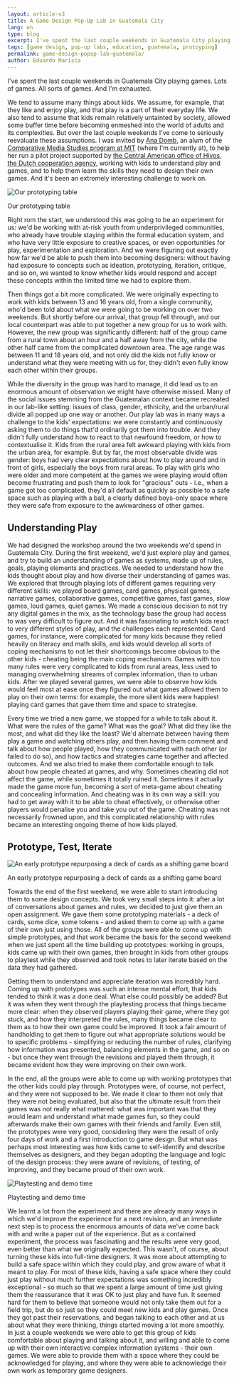 ```yaml
---
layout: article-v3
title: A Game Design Pop-Up Lab in Guatemala City
lang: en
type: blog
excerpt: I've spent the last couple weekends in Guatemala City playing games. Lots of games. All sorts of games. And I'm exhausted.
tags: [game design, pop-up labs, education, guatemala, protoyping]
permalink: game-design-popup-lab-guatemala/
author: Eduardo Marisca
---
```

I've spent the last couple weekends in Guatemala City playing games. Lots of games. All sorts of games. And I'm exhausted.

We tend to assume many things about kids. We assume, for example, that they like and enjoy play, and that play is a part of their everyday life. We also tend to assume that kids remain relatively untainted by society, allowed some buffer time before becoming enmeshed into the world of adults and its complexities. But over the last couple weekends I've come to seriously reevaluate these assumptions. I was invited by [Ana Domb](http://yo.anadk.com/), an alum of the [Comparative Media Studies program at MIT](http://cmsw.mit.edu) (where I'm currently at), to help her run a pilot project supported by [the Central American office of Hivos, the Dutch cooperation agency](http://central-america.hivos.org/), working with kids to understand play and games, and to help them learn the skills they need to design their own games. And it's been an extremely interesting challenge to work on.

<div class="article-image_container">
	<img src="/files/prototyping-table.jpg" alt="Our prototyping table" class="article-image" />
	<p>Our prototyping table</p>
</div>

Right rom the start, we understood this was going to be an experiment for us: we'd be working with at-risk youth from underprivileged communities, who already have trouble staying within the formal education system, and who have very little exposure to creative spaces, or even opportunities for play, experimentation and exploration. And we were figuring out exactly how far we'd be able to push them into becoming designers: without having had exposure to concepts such as ideation, prototyping, iteration, critique, and so on, we wanted to know whether kids would respond and accept these concepts within the limited time we had to explore them.

Then things got a bit more complicated. We were originally expecting to work with kids between 13 and 16 years old, from a single community, who'd been told about what we were going to be working on over two weekends. But shortly before our arrival, that group fell through, and our local counterpart was able to put together a new group for us to work with. However, the new group was significantly different: half of the group came from a rural town about an hour and a half away from the city, while the other half came from the complicated downtown area. The age range was between 11 and 18 years old, and not only did the kids not fully know or understand what they were meeting with us for, they didn't even fully know each other within their groups.

While the diversity in the group was hard to manage, it did lead us to an enormous amount of observation we might have otherwise missed. Many of the social issues stemming from the Guatemalan context became recreated in our lab-like setting: issues of class, gender, ethnicity, and the urban/rural divide all popped up one way or another. Our play lab was in many ways a challenge to the kids' expectations: we were constantly and continuously asking them to do things that'd ordinarily got them into trouble. And they didn't fully understand how to react to that newfound freedom, or how to contextualise it. Kids from the rural area felt awkward playing with kids from the urban area, for example. But by far, the most observable divide was gender: boys had very clear expectations about how to play around and in front of girls, especially the boys from rural areas. To play with girls who were older and more competent at the games we were playing would often become frustrating and push them to look for "gracious" outs - i.e., when a game got too complicated, they'd all default as quickly as possible to a safe space such as playing with a ball, a clearly defined boys-only space where they were safe from exposure to the awkwardness of other games.

Understanding Play
------------------

We had designed the workshop around the two weekends we'd spend in Guatemala City. During the first weekend, we'd just explore play and games, and try to build an understanding of games as systems, made up of rules, goals, playing elements and practices. We needed to understand how the kids thought about play and how diverse their understanding of games was. We explored that through playing lots of different games requiring very different skills: we played board games, card games, physical games, narrative games, collaborative games, competitive games, fast games, slow games, loud games, quiet games. We made a conscious decision to not try any digital games in the mix, as the technology base the group had access to was very difficult to figure out. And it was fascinating to watch kids react to very different styles of play, and the challenges each represented. Card games, for instance, were complicated for many kids because they relied heavily on literacy and math skills, and kids would develop all sorts of coping mechanisms to not let their shortcomings become obvious to the other kids - cheating being the main coping mechanism. Games with too many rules were very complicated to kids from rural areas, less used to managing overwhelming streams of complex information, than to urban kids. After we played several games, we were able to observe how kids would feel most at ease once they figured out what games allowed them to play on their own terms: for example, the more silent kids were happiest playing card games that gave them time and space to strategise. 

Every time we tried a new game, we stopped for a while to talk about it. What were the rules of the game? What was the goal? What did they like the most, and what did they like the least? We'd alternate between having them play a game and watching others play, and then having them comment and talk about how people played, how they communicated with each other (or failed to do so), and how tactics and strategies came together and affected outcomes. And we also tried to make them comfortable enough to talk about how people cheated at games, and why. Sometimes cheating did not affect the game, while sometimes it totally ruined it. Sometimes it actually made the game more fun, becoming a sort of meta-game about cheating and concealing information. And cheating was in its own way a skill: you had to get away with it to be able to cheat effectively, or otherwise other players would penalise you and take you out of the game. Cheating was not necessarily frowned upon, and this complicated relationship with rules became an interesting ongoing theme of how kids played. 

Prototype, Test, Iterate
------------------------

<div class="article-image_container">
	<img src="/files/game-prototype.jpg" alt="An early prototype repurposing a deck of cards as a shifting game board" class="article-image" />
	<p>An early prototype repurposing a deck of cards as a shifting game board</p>
</div>

Towards the end of the first weekend, we were able to start introducing them to some design concepts. We took very small steps into it: after a lot of conversations about games and rules, we decided to just give them an open assignment. We gave them some prototyping materials - a deck of cards, some dice, some tokens - and asked them to come up with a game of their own just using those. All of the groups were able to come up with simple prototypes, and that work became the basis for the second weekend when we just spent all the time building up prototypes: working in groups, kids came up with their own games, then brought in kids from other groups to playtest while they observed and took notes to later iterate based on the data they had gathered. 

Getting them to understand and appreciate iteration was incredibly hard. Coming up with prototypes was such an intense mental effort, that kids tended to think it was a done deal. What else could possibly be added? But it was when they went through the playtesting process that things became more clear: when they observed players playing their game, where they got stuck, and how they interpreted the rules, many things became clear to them as to how their own game could be improved. It took a fair amount of handholding to get them to figure out what appropriate solutions would be to specific problems - simplifying or reducing the number of rules, clarifying how information was presented, balancing elements in the game, and so on - but once they went through the revisions and played them through, it became evident how they were improving on their own work.

In the end, all the groups were able to come up with working prototypes that the other kids could play through. Prototypes were, of course, not perfect, and they were not supposed to be. We made it clear to them not only that they were not being evaluated, but also that the ultimate result from their games was not really what mattered: what was important was that they would learn and understand what made games fun, so they could afterwards make their own games with their friends and family. Even still, the prototypes were very good, considering they were the result of only four days of work and a first introduction to game design. But what was perhaps most interesting was how kids came to self-identify and describe themselves as designers, and they began adopting the language and logic of the design process: they were aware of revisions, of testing, of improving, and they became proud of their own work.

<div class="article-image_container">
	<img src="/files/playtesting-demo.jpg" alt="Playtesting and demo time" class="article-image" />
	<p>Playtesting and demo time</p>
</div>

We learnt a lot from the experiment and there are already many ways in which we'd improve the experience for a next revision, and an immediate next step is to process the enormous amounts of data we've come back with and write a paper out of the experience. But as a contained experiment, the process was fascinating and the results were very good, even better than what we originally expected. This wasn't, of course, about turning these kids into full-time designers. It was more about attempting to build a safe space within which they could play, and grow aware of what it meant to play. For most of these kids, having a safe space where they could just play without much further expectations was something incredibly exceptional - so much so that we spent a large amount of time just giving them the reassurance that it was OK to just play and have fun. It seemed hard for them to believe that someone would not only take them out for a field trip, but do so just so they could meet new kids and play games. Once they got past their reservations, and began talking to each other and at us about what they were thinking, things started moving a lot more smoothly. In just a couple weekends we were able to get this group of kids comfortable about playing and talking about it, and willing and able to come up with their own interactive complex information systems - their own games. We were able to provide them with a space where they could be acknowledged for playing, and where they were able to acknowledge their own work as temporary game designers.